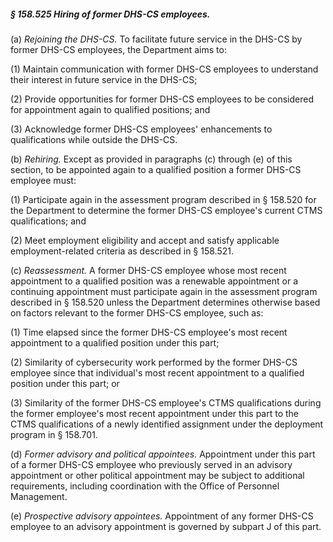##### § 158.525 Hiring of former DHS-CS employees. #####

(a) *Rejoining the DHS-CS.* To facilitate future service in the DHS-CS by former DHS-CS employees, the Department aims to:

(1) Maintain communication with former DHS-CS employees to understand their interest in future service in the DHS-CS;

(2) Provide opportunities for former DHS-CS employees to be considered for appointment again to qualified positions; and

(3) Acknowledge former DHS-CS employees' enhancements to qualifications while outside the DHS-CS.

(b) *Rehiring.* Except as provided in paragraphs (c) through (e) of this section, to be appointed again to a qualified position a former DHS-CS employee must:

(1) Participate again in the assessment program described in § 158.520 for the Department to determine the former DHS-CS employee's current CTMS qualifications; and

(2) Meet employment eligibility and accept and satisfy applicable employment-related criteria as described in § 158.521.

(c) *Reassessment.* A former DHS-CS employee whose most recent appointment to a qualified position was a renewable appointment or a continuing appointment must participate again in the assessment program described in § 158.520 unless the Department determines otherwise based on factors relevant to the former DHS-CS employee, such as:

(1) Time elapsed since the former DHS-CS employee's most recent appointment to a qualified position under this part;

(2) Similarity of cybersecurity work performed by the former DHS-CS employee since that individual's most recent appointment to a qualified position under this part; or

(3) Similarity of the former DHS-CS employee's CTMS qualifications during the former employee's most recent appointment under this part to the CTMS qualifications of a newly identified assignment under the deployment program in § 158.701.

(d) *Former advisory and political appointees.* Appointment under this part of a former DHS-CS employee who previously served in an advisory appointment or other political appointment may be subject to additional requirements, including coordination with the Office of Personnel Management.

(e) *Prospective advisory appointees.* Appointment of any former DHS-CS employee to an advisory appointment is governed by subpart J of this part.